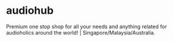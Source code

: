 audiohub
========

Premium one stop shop for all your needs and anything related for audioholics around the world! | Singapore/Malaysia/Australia.
